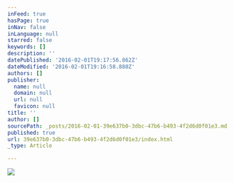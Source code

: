 ```yaml
---
inFeed: true
hasPage: true
inNav: false
inLanguage: null
starred: false
keywords: []
description: ''
datePublished: '2016-02-01T19:17:56.862Z'
dateModified: '2016-02-01T19:16:58.880Z'
authors: []
publisher:
  name: null
  domain: null
  url: null
  favicon: null
title: ''
author: []
sourcePath: _posts/2016-02-01-39e637b0-3dbc-47b6-b493-4f2d6d0f01e3.md
published: true
url: 39e637b0-3dbc-47b6-b493-4f2d6d0f01e3/index.html
_type: Article

---
```

![](https://the-grid-user-content.s3-us-west-2.amazonaws.com/6babd856-e305-4a8c-b4a4-21b6ec782e92.png)